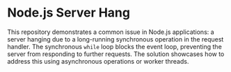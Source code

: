 # Node.js Server Hang

This repository demonstrates a common issue in Node.js applications: a server hanging due to a long-running synchronous operation in the request handler.  The synchronous `while` loop blocks the event loop, preventing the server from responding to further requests.  The solution showcases how to address this using asynchronous operations or worker threads.